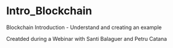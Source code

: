 # Intro_Blockchain
Blockchain Introduction  - Understand and creating an example


Creatded during a Webinar with Santi Balaguer and Petru Catana
